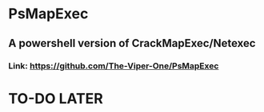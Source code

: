 # PsMapExec

## A powershell version of CrackMapExec/Netexec

### Link: https://github.com/The-Viper-One/PsMapExec

# TO-DO LATER
